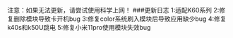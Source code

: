 注意：如果无法更新，请尝试使用科学上网！
###更新日志
1:适配K60系列
2:修复删除模块导致卡开机bug
3:修复color系统刷入模块后导致应用缺少bug
4:修复k40s和k50U跳电
5:修复小米11pro使用模块失效bug
